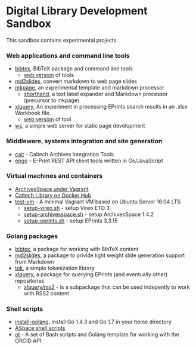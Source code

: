# Digital Library Development Sandbox

This sandbox contains experimental projects.


### Web applications and command line tools

+ [bibtex](https://caltechlibrary.github.io/bibtex), BibTeX package and command line tools
    + [web version](https://caltechlibrary.github.io/bibtex/webapp) of tools
+ [md2slides](https://caltechlibrary.github.io/md2slides), convert markdown to web page slides
+ [mkpage](https://caltechlibrary.github.io/mkpage), an experimental template and markdown processor
    + [shorthand](https://github.com/caltechlibrary/shorthand), a text label expander and Markdown processor (precursor to mkpage)
+ [xlquery](https://caltechlibrary.github.io/xlquery), An experiment in processing EPrints search results in an .xlsx Workbook file.
    + [web version](https://caltechlibrary.github.io/xlquery) of tool
+ [ws](https://caltechlibrary.github.io/ws), a simple web server for static page development


### Middleware, systems integration and site generation

+ [cait](https://caltechlibrary.github.io/cait) - Caltech Archives Integration Tools
+ [epgo](https://github.com/caltechlibrary/epgo) - E-Print REST API client tools written in Go/JavaScript


### Virtual machines and containers

+ [ArchivesSpace under Vagrant](https://github.com/caltechlibrary/archivesspace_vagrant)
+ [Caltech Library on Docker Hub](https://hub.docker.com/u/caltechlibrary)
+ [test-vm](https://github.com/caltechlibrary/test-vm) - A minimal Vagrant VM based on Ubuntu Server 16.04 LTS
    + [setup-vireo.sh](https://raw.githubusercontent.com/caltechlibrary/test-vm/master/setup-vireo.sh) - setup Vireo ETD 3
    + [setup-archivesspace.sh](https://raw.githubusercontent.com/caltechlibrary/test-vm/master/setup-archivesspace.sh) - setup ArchivesSpace 1.4.2
    + [setup-eprints.sh](https://raw.githubusercontent.com/caltechlibrary/test-vm/master/setup-eprints.sh) - setup EPrints 3.3.15


### Golang packages

+ [bibtex](https://github.com/caltechlibrary/bibtex), a package for working with BibTeX content
+ [md2slides](https://github.com/caltechlibrary/md2slides), a package to privide light weight slide generation support from Markdown
+ [tok](https://github.com/caltechlibrary/tok), a simple tokenization library
+ [xlquery](https://github.com/xlquery), a package for querying EPrints (and eventually other) repositories
    + [xlquery/rss2](https://github.com/caltechlibrary/xlquery) - is a subpackage that can be used indepently to work with RSS2 content


### Shell scripts

+ [install-golang](https://github.com/caltechlibrary/install-golang), install Go 1.4.3 and Go 1.7 in your home directory
+ [ASpace shell scripts](https://github.com/caltechlibrary/aspace-shell-scripts)
+ [ot](https://github.com/caltechlibrary/ot) - A set of Bash scripts and Golang template for working with the ORCID API


